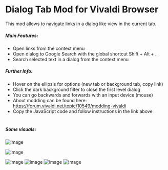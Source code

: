 # Dialog Tab Mod for Vivaldi Browser

This mod allows to navigate links in a dialog like view in the current tab.

##### Main Features: 
* Open links from the context menu
* Open dialog to Google Search with the global shortcut Shift + Alt + . 
* Search selected text in a dialog from the context menu

##### Further Info:
* Hover on the ellipsis for options (new tab or background tab, copy link)
* Click the dark background filter to close the first level dialog
* You can go backwards and forwards with an input device (mouse)
* About modding can be found here: https://forum.vivaldi.net/topic/10549/modding-vivaldi 
* Copy the JavaScript code and follow instructions in the link above    
# 

##### Some visuals:
![image](https://user-images.githubusercontent.com/23151263/58574803-b9e3bc00-8238-11e9-9ff0-acea11e05f98.png)

![image](https://user-images.githubusercontent.com/23151263/58574848-da137b00-8238-11e9-9202-86bc419f0c55.png)

![image](https://user-images.githubusercontent.com/23151263/58574681-6b362200-8238-11e9-9ac6-a6c2e254a96f.png)
![image](https://user-images.githubusercontent.com/23151263/59367705-8e7ec800-8d34-11e9-95e7-b1dcb8dc6f90.png)
![image](https://user-images.githubusercontent.com/23151263/59367809-c71ea180-8d34-11e9-97bf-524a6961d0ec.png)
![image](https://user-images.githubusercontent.com/23151263/59367993-27154800-8d35-11e9-8313-22e400f89a8f.png)

